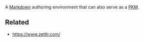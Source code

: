 A [Markdown](Markdown.md) authoring environment that can also serve as a [PKM](PKM.md).

## Related

* https://www.zettlr.com/
